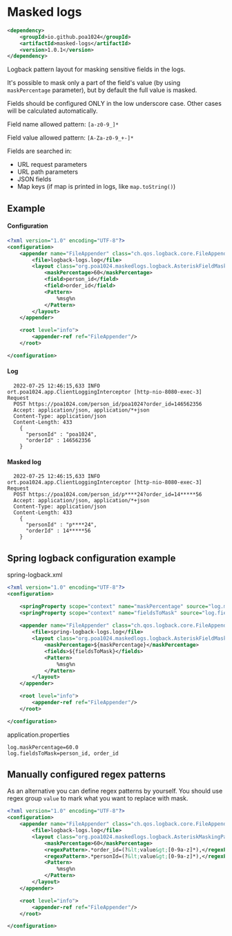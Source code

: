# Masked logs

```xml
<dependency>
    <groupId>io.github.poa1024</groupId>
    <artifactId>masked-logs</artifactId>
    <version>1.0.1</version>
</dependency>
```

Logback pattern layout for masking sensitive fields in 
the logs. 

It's possible to mask only a part of the field's value (by using `maskPercentage` parameter),
but by default the full value is masked. 

Fields should be configured ONLY in the low underscore case.
Other cases will be calculated automatically.

Field name allowed pattern: `[a-z0-9_]*` 

Field value allowed pattern: `[A-Za-z0-9_+-]*`

Fields are searched in:
* URL request parameters
* URL path parameters
* JSON fields
* Map keys (if map is printed in logs, like `map.toString()`)

## Example
    
#### Configuration
```xml
<?xml version="1.0" encoding="UTF-8"?>
<configuration>
    <appender name="FileAppender" class="ch.qos.logback.core.FileAppender">
        <file>logback-logs.log</file>
        <layout class="org.poa1024.maskedlogs.logback.AsteriskFieldMaskingPatternLayout">
            <maskPercentage>60</maskPercentage>
            <field>person_id</field>
            <field>order_id</field>
            <Pattern>
                %msg%n
            </Pattern>
        </layout>
    </appender>

    <root level="info">
        <appender-ref ref="FileAppender"/>
    </root>

</configuration>
```
 
#### Log
```log
  2022-07-25 12:46:15,633 INFO ort.poa1024.app.ClientLoggingInterceptor [http-nio-8080-exec-3] Request
  POST https://poa1024.com/person_id/poa1024?order_id=146562356
  Accept: application/json, application/*+json
  Content-Type: application/json
  Content-Length: 433
    {
      "personId" : "poa1024",
      "orderId" : 146562356
    }
```

#### Masked log
```log
  2022-07-25 12:46:15,633 INFO ort.poa1024.app.ClientLoggingInterceptor [http-nio-8080-exec-3] Request
  POST https://poa1024.com/person_id/p****24?order_id=14*****56
  Accept: application/json, application/*+json
  Content-Type: application/json
  Content-Length: 433
    {
      "personId" : "p****24",
      "orderId" : 14*****56
    }
```

## Spring logback configuration example

spring-logback.xml
```xml
<?xml version="1.0" encoding="UTF-8"?>
<configuration>

    <springProperty scope="context" name="maskPercentage" source="log.maskPercentage"/>
    <springProperty scope="context" name="fieldsToMask" source="log.fieldsToMask"/>
    
    <appender name="FileAppender" class="ch.qos.logback.core.FileAppender">
        <file>spring-logback-logs.log</file>
        <layout class="org.poa1024.maskedlogs.logback.AsteriskFieldMaskingPatternLayout">
            <maskPercentage>${maskPercentage}</maskPercentage>
            <fields>${fieldsToMask}</fields>
            <Pattern>
                %msg%n
            </Pattern>
        </layout>
    </appender>

    <root level="info">
        <appender-ref ref="FileAppender"/>
    </root>

</configuration>
```

application.properties
```properties
log.maskPercentage=60.0
log.fieldsToMask=person_id, order_id
```

## Manually configured regex patterns

As an alternative you can define regex patterns by yourself. 
You should use regex group `value` to mark what you want to replace with mask.

```xml
<?xml version="1.0" encoding="UTF-8"?>
<configuration>
    <appender name="FileAppender" class="ch.qos.logback.core.FileAppender">
        <file>logback-logs.log</file>
        <layout class="org.poa1024.maskedlogs.logback.AsteriskMaskingPatternLayout">
            <maskPercentage>60</maskPercentage>
            <regexPattern>.*order_id=(?&lt;value&gt;[0-9a-z]*),</regexPattern>
            <regexPattern>.*personId=(?&lt;value&gt;[0-9a-z]*),</regexPattern>
            <Pattern>
                %msg%n
            </Pattern>
        </layout>
    </appender>

    <root level="info">
        <appender-ref ref="FileAppender"/>
    </root>

</configuration>
```